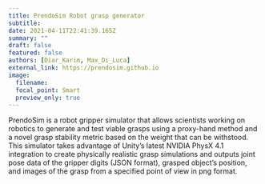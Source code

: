 ```yaml
---
title: PrendoSim Robot grasp generator
subtitle:
date: 2021-04-11T22:41:39.165Z
summary: ""
draft: false
featured: false
authors: [Diar_Karim, Max_Di_Luca]
external_link: https://prendosim.github.io
image:
  filename:
  focal_point: Smart
  preview_only: true
---
```


PrendoSim is a robot gripper simulator that allows scientists working on robotics to generate and test viable grasps using a proxy-hand method and a novel grasp stability metric based on the weight that can be withstood. This simulator takes advantage of Unity’s latest NVIDIA PhysX 4.1 integration to create physically realistic grasp simulations and outputs joint pose data of the gripper digits (JSON format), grasped object’s position, and images of the grasp from a specified point of view in png format.
